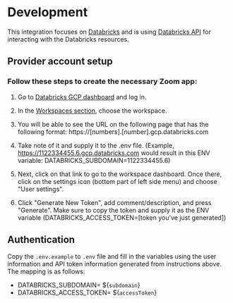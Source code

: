 # Development

This integration focuses on [Databricks](https://databricks.com/) and is using
[Databricks API](https://docs.databricks.com/dev-tools/api/latest/index.html)
for interacting with the Databricks resources.

## Provider account setup

### Follow these steps to create the necessary Zoom app:

1. Go to [Databricks GCP dashboard](https://accounts.gcp.databricks.com/login)
   and log in.

2. In the [Workspaces section](https://accounts.gcp.databricks.com/workspaces),
   choose the workspace.

3. You will be able to see the URL on the following page that has the following
   format: https://[numbers].[number].gcp.databricks.com

4. Take note of it and supply it to the .env file. (Example,
   https://1122334455.6.gcp.databricks.com would result in this ENV variable:
   DATABRICKS_SUBDOMAIN=1122334455.6)

5. Next, click on that link to go to the workspace dashboard. Once there, click
   on the settings icon (bottom part of left side menu) and choose "User
   settings".

6. Click "Generate New Token", add comment/description, and press "Generate".
   Make sure to copy the token and supply it as the ENV variable
   (DATABRICKS_ACCESS_TOKEN=[token you've just generated])

## Authentication

Copy the `.env.example` to `.env` file and fill in the variables using the user
information and API token information generated from instructions above. The
mapping is as follows:

- DATABRICKS_SUBDOMAIN= ${`subdomain`}
- DATABRICKS_ACCESS_TOKEN= ${`accessToken`}

